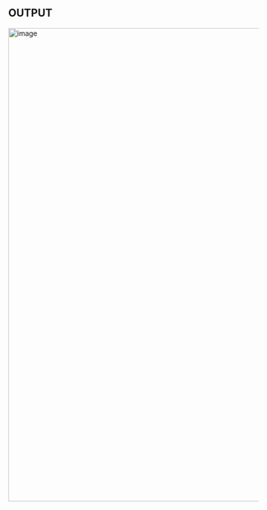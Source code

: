 ## **OUTPUT**

<img width="952" alt="image" src="https://github.com/mvharsh/Web-Technology/assets/111365320/ff6f3e8c-6c12-434d-ab9c-48946543d87c">
